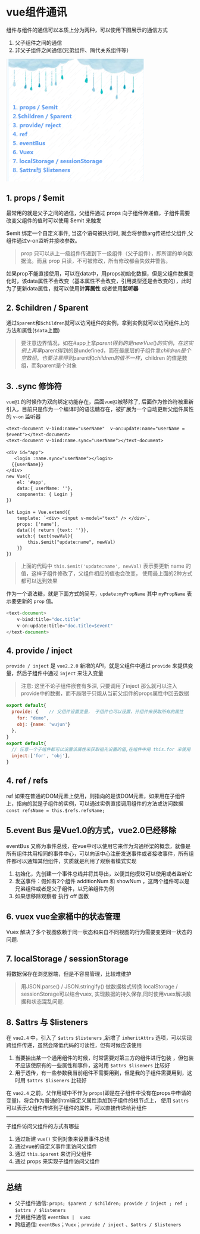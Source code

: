 # vue组件通讯

组件与组件的通信可以本质上分为两种，可以使用下图展示的通信方式
1. 父子组件之间的通信
2. 非父子组件之间通信(兄弟组件、隔代关系组件等）

<img src="./imgs/tongxin.png" alt="vue组件通讯" style="zoom:60%;" />


## 1. props / $emit

最常用的就是父子之间的通信，父组件通过 props 向子组件传递值，子组件需要改变父组件的值时可以使用 $emit 来触发

$emit 绑定一个自定义事件, 当这个语句被执行时, 就会将参数arg传递给父组件,父组件通过v-on监听并接收参数。

> prop 只可以从上一级组件传递到下一级组件（父子组件），即所谓的单向数据流。而且 prop 只读，不可被修改，所有修改都会失效并警告。

如果prop不能直接使用，可以在data中，用props初始化数据，但是父组件数据变化时，该data属性不会改变（基本属性不会改变，引用类型还是会改变的），此时为了更新data属性，就可以使用**计算属性** 或者使用**监听器**


## 2. $children / $parent

通过`$parent`和`$children`就可以访问组件的实例，拿到实例就可以访问组件上的方法和属性(`$data`上面)

> 要注意边界情况，如在#app上拿$parent得到的是new Vue()的实例，在这实例上再拿$parent得到的是undefined，而在最底层的子组件拿$children是个空数组。也要注意得到$parent和$children的值不一样，$children 的值是数组，而$parent是个对象

## 3.  .sync 修饰符

`vue@1` 的时候作为双向绑定功能存在，后面`vue@2`被移除了, 后面作为修饰符被重新引入，目前只是作为一个编译时的语法糖存在，被扩展为一个自动更新父组件属性的 `v-on` 监听器

```vue
<text-document v-bind:name="userName"  v-on:update:name="userName = $event"></text-document>
<text-document v-bind:name.sync="userName"></text-document>

<div id="app">
   <login :name.sync="userName"></login>
  {{userName}}
</div>
new Vue({
	el: '#app',
	data:{ userName: ''},
	components: { Login }
})

let Login = Vue.extend({
	template: `<div> <input v-model="text" /> </div>`,
	props: ['name'],
	data(){ return {text: ''}},
	watch:{ text(newVal){
		this.$emit("update:name", newVal)
	}}
})

```

> 上面的代码中  `this.$emit('update:name', newVal)` 表示要更新 name 的值，这样子组件修改了，父组件相应的值也会改变， 使用最上面的2种方式都可以达到效果

作为一个语法糖，就是下面方式的简写，`update:myPropName` 其中 `myPropName` 表示要更新的 `prop` 值。

```javascript
<text-document>
	v-bind:title="doc.title"
	v-on:update:title="doc.title=$event"
</text-document>
```



## 4. provide / inject

`provide / inject` 是 `vue2.2.0` 新增的API，就是父组件中通过 `provide` 来提供变量，然后子组件中通过 `inject` 来注入变量

> 注意: 这里不论子组件嵌套有多深, 只要调用了inject 那么就可以注入provide中的数据，而不局限于只能从当前父组件的props属性中回去数据

```js
export default{
  provide: {    // 父组件设置变量， 子组件也可以设置，孙组件来获取所有的属性
    for: "demo",
    obj: {name: 'wujun'}
  },
}
export default{
  // 任意一个子组件都可以设置该属性来获取祖先设置的值,在组件中用 this.for 来使用
  inject:['for', 'obj'],
}
```

## 4. ref / refs

ref 如果在普通的DOM元素上使用，则指向的是该DOM元素，如果用在子组件上，指向的就是子组件的实例，可以通过实例直接调用组件的方法或访问数据 `const refsName = this.$refs.refsName;`


## 5.event Bus  是Vue1.0的方式，vue2.0已经移除
eventBus 又称为事件总线，在vue中可以使用它来作为沟通桥梁的概念，就像是所有组件共用相同的事件中心，可以向该中心注册发送事件或者接收事件，所有组件都可以通知其他组件，实质就是利用了观察者模式实现

  1. 初始化，先创建一个事件总线并将其导出，以便其他模块可以使用或者监听它
  2. 发送事件：假如有2个组件 additionNum 和 showNum ，这两个组件可以是兄弟组件或者是父子组件，以兄弟组件为例
  3. 如果想移除观察者  执行 off 函数


## 6. vuex vue全家桶中的状态管理
Vuex 解决了多个视图依赖于同一状态和来自不同视图的行为需要变更同一状态的问题.

## 7. localStorage / sessionStorage
将数据保存在浏览器端，但是不容易管理，比较难维护

> 用JSON.parse() / JSON.stringify() 做数据格式转换 localStorage / sessionStorage可以结合vuex, 实现数据的持久保存,同时使用vuex解决数据和状态混乱问题.

## 8. $attrs 与 $listeners
在 `vue2.4` 中，引入了 `$attrs` `$listeners` ,新增了 `inheritAttrs` 选项，可以实现跨组件传递，虽然会降低代码的可读性，但有时候应该使用

1. 当要抽出某一个通用组件的时候，时常需要对第三方的组件进行包装 ，但包装不应该使原有的一些属性和事件，这时用 `$attrs $liseners` 比较好
2. 用于透传，有一些参数我当前组件不需要用到，但是我的子组件需要用到，这时用 `$attrs $liseners` 比较好

在 `vue2.4` 之前，父作用域中不作为 `props`(即是在子组件中没有在props中申请的变量)，将会作为普通的html自定义属性添加到子组件的根节点上， 使用 `$attrs` 可以表示父组件传递到子组件的属性，可以直接传递给孙组件

---
子组件访问父组件的方式有哪些
1. 通过新建 `vue()` 实例对象来设置事件总线
2. 通过vue的自定义事件里访问父组件
3. 通过 `this.$parent` 来访问父组件
4. 通过 props 来实现子组件访问父组件

---
## 总结
- 父子组件通信: `props; $parent / $children; provide / inject ; ref ; $attrs / $listeners`
- 兄弟组件通信 `eventBus |  vuex`
- 跨级通信: `eventBus`；`Vuex`；`provide / inject` 、`$attrs / $listeners`